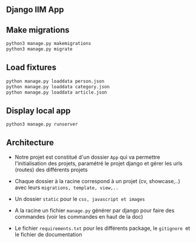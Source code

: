 ## Django IIM App

## Make migrations
```bash
python3 manage.py makemigrations
python3 manage.py migrate
```
## Load fixtures
```bash
python manage.py loaddata person.json
python manage.py loaddata category.json
python manage.py loaddata article.json
```
## Display local app
```bash
python3 manage.py runserver
```

## Architecture

* Notre projet est constitué d'un dossier `App` qui va permettre l'initialisation des projets,
paramétré le projet django et gérer les urls (routes) des différents projets


* Chaque dossier à la racine correspond à un projet (cv, showcase,..) avec leurs `migrations, template, view,..
`
  

* Un dossier `static` pour le `css, javascript et images`


* A la racine un fichier `manage.py` générer par django pour faire des commandes (voir les commandes en haut de la doc)


* Le fichier `requirements.txt` pour les différents package, le `gitignore `et le fichier de documentation